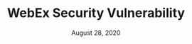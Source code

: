 ---
layout: pretext

title: WebEx Security Vulnerability

short-description: >
  WebEx users and account administrators receive an email stating WebEx has a critical security vulnerability and requires immediate action.

long-description: >
  WebEx users and account administrators receive an email from "WebEx" with details of a new critical CVE (Common Vulnerabilities and Exposures) security flaw that requires immediate patching. The email is HTML-based and mimics the actual Cisco Security Advisory format (see link in the resources section below). In fact, attackers could use an actual security advisory in the email. The email also contains a link to review / fix the security vulnerability that requires users to first log into WebEx, thus providing the attacker an opportunity to harvest credentials. 

analysis: >
  Cybersecurity is top of mind for many employees and IT administrators, especially in the age of large-scale remote working. Given all of the attention Zoom received in the spring of 2020 for Zoombombing, it would be reasonable to believe employees would pay extra attention to another teleconferencing service that might have security issues.

goals: 
  - cred harvest

methods:
  - email

payloads:
  - drive-by-download
  - phishing page

sample-payloads:
  - payload:
      type: phishing page
      description: Fake WebEx or Cisco VPN login page designed to capture user credentials.

sample-emails:
  - email:
    image: "webex-security-vuln-email1.png"
    source: https://www.proofpoint.com/us/threat-insight/post/remote-video-conferencing-themes-credential-theft-and-malware-threats
    
tags:
  - security
  - cve
  - security vulnerability
  - cybersecurity
  - it security
  - information security
  - urgency
  - information technology
  - it
  - webex
  - cisco
  - teleconference
 
date: August 28, 2020

contributors:
  name:
    handle: joeleonjr
    link: https://twitter.com/joeleonjr

resources:
  - https://www.proofpoint.com/us/threat-insight/post/remote-video-conferencing-themes-credential-theft-and-malware-threats
  - https://tools.cisco.com/security/center/content/CiscoSecurityAdvisory/cisco-sa-asaftd-ro-path-KJuQhB86
---